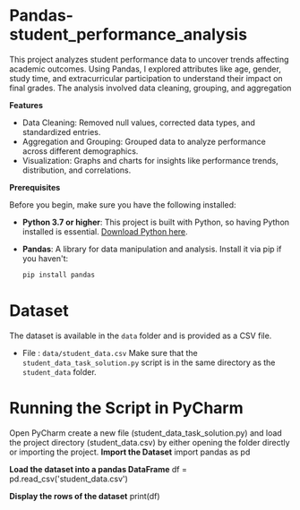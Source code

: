 # Pandas-student_performance_analysis
This project analyzes student performance data to uncover trends affecting academic outcomes. Using  Pandas, I explored attributes like age, gender, study time, and extracurricular participation to understand their impact on final grades. The analysis involved data cleaning, grouping, and aggregation

**Features**

- Data Cleaning: Removed null values, corrected data types, and standardized entries.
- Aggregation and Grouping: Grouped data to analyze performance across different demographics.
- Visualization: Graphs and charts for insights like performance trends, distribution, and correlations.

**Prerequisites**

Before you begin, make sure you have the following installed:

- **Python 3.7 or higher**: This project is built with Python, so having Python installed is essential. [Download Python here](https://www.python.org/downloads/).

- **Pandas**: A library for data manipulation and analysis. Install it via pip if you haven't:
   ```bash
   pip install pandas
# Dataset
The dataset is available in the `data` folder and is provided as a CSV file.

- File : `data/student_data.csv`
Make sure that the `student_data_task_solution.py` script is in the same directory as the `student_data` folder.

# Running the Script in PyCharm

Open PyCharm create a new file (student_data_task_solution.py)  and load the project directory (student_data.csv) by either opening the folder directly or importing the project.
**Import the Dataset**
import pandas as pd

**Load the dataset into a pandas DataFrame**
df = pd.read_csv('student_data.csv')

**Display the rows of the dataset**
print(df)







